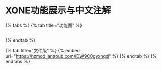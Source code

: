 # XONE功能展示与中文注解

{% tabs %}
{% tab title="功能图" %}
<figure><img src="../../../.gitbook/assets/image (48).png" alt=""><figcaption></figcaption></figure>
{% endtab %}

{% tab title="文件版" %}
{% embed url="https://hzmod.lanzoub.com/iDW9C0gyxnqd" %}
{% endtab %}
{% endtabs %}
